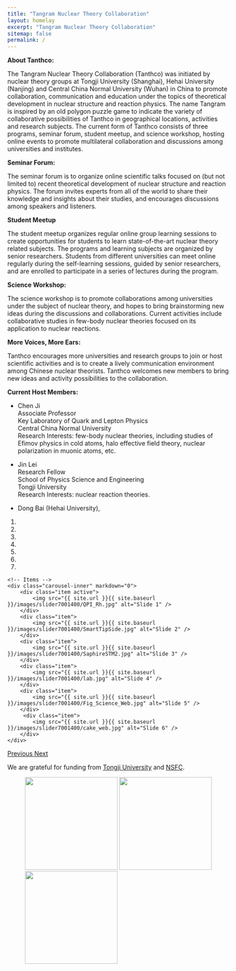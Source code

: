 ```yaml
---
title: "Tangram Nuclear Theory Collaboration"
layout: homelay
excerpt: "Tangram Nuclear Theory Collaboration"
sitemap: false
permalink: /
---
```


**About Tanthco:**

The Tangram Nuclear Theory Collaboration (Tanthco) was initiated by nuclear theory groups at Tongji University (Shanghai), Hehai University (Nanjing) and Central China Normal University (Wuhan) in China to promote collaboration, communication and education under the topics of theoretical development in nuclear structure and reaction physics. The name Tangram is inspired by an old polygon puzzle game to indicate the variety of collaborative possibilities of Tanthco in geographical locations, activities and research subjects. The current form of Tanthco consists of three programs, seminar forum, student meetup, and science workshop, hosting online events to promote multilateral collaboration and discussions among universities and institutes.

**Seminar Forum:**

The seminar forum is to organize online scientific talks focused on (but not limited to) recent theoretical development of nuclear structure and reaction physics. The forum invites experts from all of the world to share their knowledge and insights about their studies, and encourages discussions among speakers and listeners.

**Student Meetup**

 The student meetup organizes regular online group learning sessions to create opportunities for students to learn state-of-the-art nuclear theory related subjects. The programs and learning subjects are organized by senior researchers. Students from different universities can meet online regularly during the self-learning sessions, guided by senior researchers, and are enrolled to participate in a series of  lectures during the program.

**Science Workshop:**

 The science workshop is to promote collaborations among universities under the subject of nuclear theory, and hopes to bring brainstorming new ideas during the discussions and collaborations. Current activities include collaborative studies in few-body nuclear theories focused on its application to nuclear reactions.

**More Voices, More Ears:**

 Tanthco encourages more universities and research groups to join or host scientific activities and is to create a lively communication environment among Chinese nuclear theorists. Tanthco welcomes new members to bring new ideas and activity possibilities to the collaboration.





**Current Host Members:**

* Chen Ji  
 Associate Professor  
 Key Laboratory of Quark and Lepton Physics  
 Central China Normal University  
 Research Interests: few-body nuclear theories, including studies of Efimov physics in cold atoms, halo effective field theory, nuclear polarization in muonic atoms, etc.


* Jin Lei  
 Research Fellow  
 School of Physics Science and Engineering  
 Tongji University  
 Research Interests: nuclear reaction theories.



* Dong Bai (Hehai University),



<div markdown="0" id="carousel" class="carousel slide" data-ride="carousel" data-interval="4000" data-pause="hover" >
    <!-- Menu -->
    <ol class="carousel-indicators">
        <li data-target="#carousel" data-slide-to="0" class="active"></li>
        <li data-target="#carousel" data-slide-to="1"></li>
        <li data-target="#carousel" data-slide-to="2"></li>
        <li data-target="#carousel" data-slide-to="3"></li>
        <li data-target="#carousel" data-slide-to="4"></li>
        <li data-target="#carousel" data-slide-to="5"></li>
        <li data-target="#carousel" data-slide-to="6"></li>
    </ol>

    <!-- Items -->
    <div class="carousel-inner" markdown="0">
        <div class="item active">
            <img src="{{ site.url }}{{ site.baseurl }}/images/slider7001400/QPI_Rh.jpg" alt="Slide 1" />
        </div>
        <div class="item">
            <img src="{{ site.url }}{{ site.baseurl }}/images/slider7001400/SmartTipSide.jpg" alt="Slide 2" />
        </div>
        <div class="item">
            <img src="{{ site.url }}{{ site.baseurl }}/images/slider7001400/SaphireSTM2.jpg" alt="Slide 3" />
        </div>
        <div class="item">
            <img src="{{ site.url }}{{ site.baseurl }}/images/slider7001400/lab.jpg" alt="Slide 4" />
        </div>
        <div class="item">
            <img src="{{ site.url }}{{ site.baseurl }}/images/slider7001400/Fig_Science_Web.jpg" alt="Slide 5" />
        </div>       
         <div class="item">
            <img src="{{ site.url }}{{ site.baseurl }}/images/slider7001400/cake_web.jpg" alt="Slide 6" />
        </div>
    </div>
  <a class="left carousel-control" href="#carousel" role="button" data-slide="prev">
    <span class="glyphicon glyphicon-chevron-left" aria-hidden="true"></span>
    <span class="sr-only">Previous</span>
  </a>
  <a class="right carousel-control" href="#carousel" role="button" data-slide="next">
    <span class="glyphicon glyphicon-chevron-right" aria-hidden="true"></span>
    <span class="sr-only">Next</span>
  </a>
</div>



We are grateful for funding from [Tongji University](https://en.tongji.edu.cn/index.htm) and [NSFC](http://www.nsfc.gov.cn).

<figure class="third">
  <img src="{{ site.url }}{{ site.baseurl }}/images/logopic/ccnu.png" style="width: 210px">
  <img src="{{ site.url }}{{ site.baseurl }}/images/logopic/Logo_Nanofront.jpg" style="width: 210px">
  <img src="{{ site.url }}{{ site.baseurl }}/images/logopic/tongji.png" style="width: 210px">
</figure>
